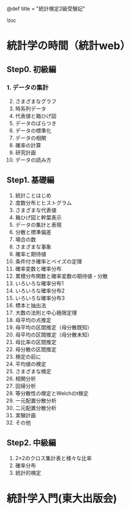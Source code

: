 @def title = "統計検定2級受験記"

\toc

# 統計学の時間（統計web）

## Step0. 初級編

### 1. データの集計
2. さまざまなグラフ
3. 時系列データ
4. 代表値と箱ひげ図
5. データのばらつき
6. データの標準化
7. データの相関
8. 確率の計算
9. 研究計画
10. データの読み方

## Step1. 基礎編

1. 統計ことはじめ
2. 度数分布とヒストグラム
3. さまざまな代表値
4. 箱ひげ図と幹葉表示
5. データの集計と表現
6. 分散と標準偏差
7. 場合の数
8. さまざまな事象
9. 確率と期待値
10. 条件付き確率とベイズの定理
11. 確率変数と確率分布
12. 累積分布関数と確率変数の期待値・分散
13. いろいろな確率分布1
14. いろいろな確率分布2
15. いろいろな確率分布3
16. 標本と抽出法
17. 大数の法則と中心極限定理
18. 母平均の点推定
19. 母平均の区間推定（母分散既知）
20. 母平均の区間推定（母分散未知）
21. 母比率の区間推定
22. 母分散の区間推定
23. 検定の前に
24. 平均値の検定
25. さまざまな検定
26. 相関分析
27. 回帰分析
28. 等分散性の検定とWelchのt検定
29. 一元配置分散分析
30. 二元配置分散分析
31. 実験計画
32. その他

## Step2. 中級編

1. 2×2のクロス集計表と様々な比率
2. 確率分布
3. 統計的検定

# 統計学入門(東大出版会)
